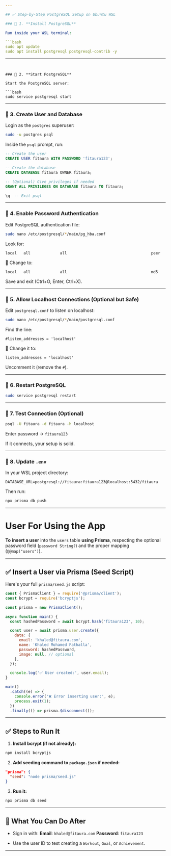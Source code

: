 ```yaml
---

## ✅ Step-by-Step PostgreSQL Setup on Ubuntu WSL

### 🔹 1. **Install PostgreSQL**

Run inside your WSL terminal:

```bash
sudo apt update
sudo apt install postgresql postgresql-contrib -y
```

---
```


### 🔹 2. **Start PostgreSQL**

Start the PostgreSQL server:

```bash
sudo service postgresql start
```

---

### 🔹 3. **Create User and Database**

Login as the `postgres` superuser:

```bash
sudo -u postgres psql
```

Inside the `psql` prompt, run:

```sql
-- Create the user
CREATE USER fitaura WITH PASSWORD 'fitaura123';

-- Create the database
CREATE DATABASE fitaura OWNER fitaura;

-- (Optional) Give privileges if needed
GRANT ALL PRIVILEGES ON DATABASE fitaura TO fitaura;

\q  -- Exit psql
```

---

### 🔹 4. **Enable Password Authentication**

Edit PostgreSQL authentication file:

```bash
sudo nano /etc/postgresql/*/main/pg_hba.conf
```

Look for:

```
local   all             all                                     peer
```

🔁 Change to:

```
local   all             all                                     md5
```

Save and exit (Ctrl+O, Enter, Ctrl+X).

---

### 🔹 5. **Allow Localhost Connections (Optional but Safe)**

Edit `postgresql.conf` to listen on localhost:

```bash
sudo nano /etc/postgresql/*/main/postgresql.conf
```

Find the line:

```
#listen_addresses = 'localhost'
```

🔁 Change it to:

```
listen_addresses = 'localhost'
```

Uncomment it (remove the `#`).

---

### 🔹 6. **Restart PostgreSQL**

```bash
sudo service postgresql restart
```

---

### 🔹 7. **Test Connection (Optional)**

```bash
psql -U fitaura -d fitaura -h localhost
```

Enter password → `fitaura123`

If it connects, your setup is solid.

---

### 🔹 8. **Update `.env`**

In your WSL project directory:

```env
DATABASE_URL=postgresql://fitaura:fitaura123@localhost:5432/fitaura
```

Then run:

```bash
npx prisma db push
```

---

# User For Using the App

**To** **insert a user** into the `users` table **using Prisma**, respecting the optional password field (`password String?`) and the proper mapping (`@@map("users")`).

---

## ✅ Insert a User via Prisma (Seed Script)

Here's your full `prisma/seed.js` script:

```js
const { PrismaClient } = require('@prisma/client');
const bcrypt = require('bcryptjs');

const prisma = new PrismaClient();

async function main() {
  const hashedPassword = await bcrypt.hash('fitaura123', 10);

  const user = await prisma.user.create({
    data: {
      email: 'khaled@fitaura.com',
      name: 'Khaled Mohamed Fathalla',
      password: hashedPassword,
      image: null, // optional
    },
  });

  console.log('✅ User created:', user.email);
}

main()
  .catch((e) => {
    console.error('❌ Error inserting user:', e);
    process.exit(1);
  })
  .finally(() => prisma.$disconnect());
```

---

## ✅ Steps to Run It

1. **Install bcrypt (if not already):**

```bash
npm install bcryptjs
```

2. **Add seeding command to `package.json` if needed:**

```json
"prisma": {
  "seed": "node prisma/seed.js"
}
```

3. **Run it:**

```bash
npx prisma db seed
```

---

## 🧪 What You Can Do After

* Sign in with:
  **Email**: `khaled@fitaura.com`
  **Password**: `fitaura123`

* Use the user ID to test creating a `Workout`, `Goal`, or `Achievement`.

---
